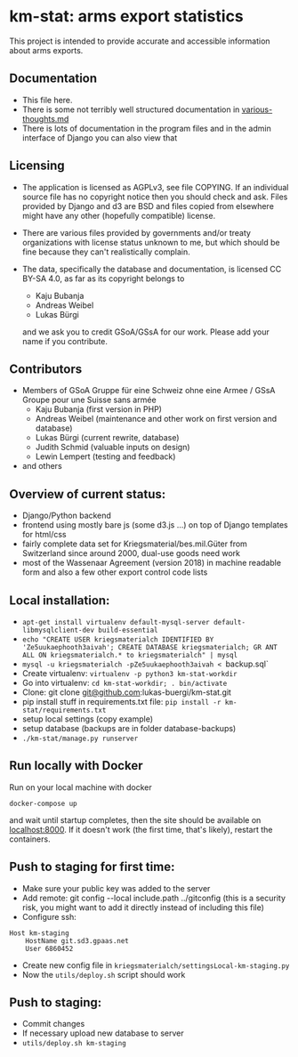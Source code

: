 km-stat: arms export statistics
===============================

This project is intended to provide accurate and accessible information
about arms exports.

## Documentation

* This file here.
* There is some not terribly well structured documentation in [various-thoughts.md](various-thoughts.md)
* There is lots of documentation in the program files and in the admin interface of Django you can also view that

## Licensing

* The application is licensed as AGPLv3, see file COPYING. If an individual
source file has no copyright notice then you should check and ask. Files
provided by Django and d3 are BSD and files copied from elsewhere might have
any other (hopefully compatible) license.
* There are various files provided by governments and/or treaty
organizations with license status unknown to me, but which should be
fine because they can't realistically complain.
* The data, specifically the database and documentation, is licensed
CC BY-SA 4.0, as far as its copyright belongs to
  * Kaju Bubanja
  * Andreas Weibel
  * Lukas Bürgi

  and we ask you to credit GSoA/GSsA for our work.
  Please add your name if you contribute.

## Contributors

* Members of GSoA Gruppe für eine Schweiz ohne eine Armee / GSsA Groupe pour une Suisse sans armée
  * Kaju Bubanja (first version in PHP)
  * Andreas Weibel (maintenance and other work on first version and database)
  * Lukas Bürgi (current rewrite, database)
  * Judith Schmid (valuable inputs on design)
  * Lewin Lempert (testing and feedback)
* and others

## Overview of current status:

* Django/Python backend
* frontend using mostly bare js (some d3.js ...) on top of Django templates for html/css
* fairly complete data set for Kriegsmaterial/bes.mil.Güter from Switzerland since around 2000, dual-use goods need work
* most of the Wassenaar Agreement (version 2018) in machine readable form and also a few other export control code lists

## Local installation:

* `apt-get install virtualenv default-mysql-server default-libmysqlclient-dev build-essential`
* `echo "CREATE USER kriegsmaterialch IDENTIFIED BY 'Ze5uukaephooth3aivah'; CREATE DATABASE kriegsmaterialch; GR
ANT ALL ON kriegsmaterialch.* to kriegsmaterialch" | mysql`
* `mysql -u kriegsmaterialch -pZe5uukaephooth3aivah < `backup.sql`
* Create virtualenv: `virtualenv -p python3 km-stat-workdir`
* Go into virtualenv: `cd km-stat-workdir; . bin/activate`
* Clone: git clone git@github.com:lukas-buergi/km-stat.git
* pip install stuff in requirements.txt file: `pip install -r km-stat/requirements.txt`
* setup local settings (copy example)
* setup database (backups are in folder database-backups)
* `./km-stat/manage.py runserver`

## Run locally with Docker

Run on your local machine with docker
```
docker-compose up
```

and wait until startup completes, then the site should be available on [localhost:8000](http://localhost:8000). If it doesn't work (the first time, that's likely), restart the containers.

## Push to staging for first time:

* Make sure your public key was added to the server
* Add remote: git config --local include.path ../gitconfig (this is a security risk, you might want to add it directly instead of including this file)
* Configure ssh:
```
Host km-staging
    HostName git.sd3.gpaas.net
    User 6860452
```
* Create new config file in ```kriegsmaterialch/settingsLocal-km-staging.py```
* Now the `utils/deploy.sh` script should work

## Push to staging:

* Commit changes
* If necessary upload new database to server
* `utils/deploy.sh km-staging`